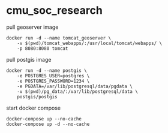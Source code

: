 # cmu_soc_research
pull geoserver image
```
docker run -d --name tomcat_geoserver \
    -v $(pwd)/tomcat_webapps/:/usr/local/tomcat/webapps/ \
    -p 8080:8080 tomcat
```
pull postgis image
```
docker run -d --name postgis \
    -e POSTGRES_USER=postgres \
    -e POSTGRES_PASSWORD=1234 \
    -e PGDATA=/var/lib/postgresql/data/pgdata \
    -v $(pwd)/pg_data/:/var/lib/postgresql/data \
    postgis/postgis
```
start docker compose
```
docker-compose up --no-cache
docker-compose up -d --no-cache
```